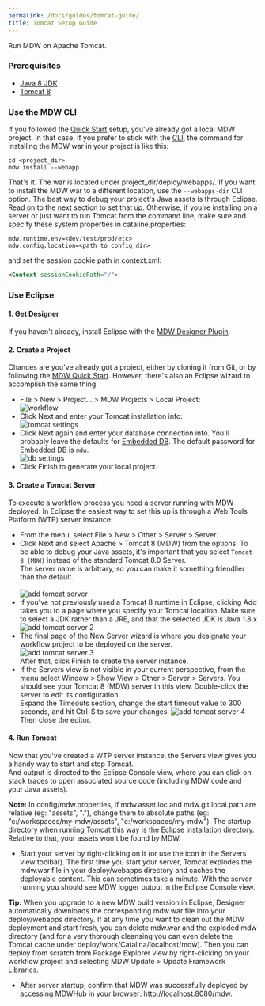```yaml
---
permalink: /docs/guides/tomcat-guide/
title: Tomcat Setup Guide
---
```


Run MDW on Apache Tomcat.

### Prerequisites
  - [Java 8 JDK](http://www.oracle.com/technetwork/java/javase/downloads/index.html)
  - [Tomcat 8](http://tomcat.apache.org/download-80.cgi)   
  
### Use the MDW CLI
  If you followed the [Quick Start](../../getting-started/quick-start) setup, you've already got a local MDW project.
  In that case, if you prefer to stick with the [CLI](../../getting-started/cli), the command for installing the
  MDW war in your project is like this:
  ```
  cd <project_dir>
  mdw install --webapp 
  ```
  That's it.  The war is located under project_dir/deploy/webapps/.
  If you want to install the MDW war to a different location, use the `--webapps-dir` CLI option.
  The best way to debug your project's Java assets is through Eclipse.  Read on to the next section to set that up.
  Otherwise, if you're installing on a server or just want to run Tomcat from the command line, make sure and specify these
  system properties in cataline.properties:
  ```
  mdw.runtime.env=<dev/test/prod/etc>
  mdw.config.location=<path_to_config_dir>
  ```
  and set the session cookie path in context.xml:
  ```xml
  <Context sessionCookiePath="/">
  ``` 
  
### Use Eclipse

#### 1. Get Designer 
  If you haven't already, install Eclipse with the [MDW Designer Plugin](../../getting-started/install-designer).

#### 2. Create a Project
  Chances are you've already got a project, either by cloning it from Git, or by following the [MDW Quick Start](../../getting-started/quick-start).
  However, there's also an Eclipse wizard to accomplish the same thing.
  - File > New > Project... > MDW Projects > Local Project:<br>
    ![workflow](../images/workflow.png)<br>
  - Click Next and enter your Tomcat installation info:<br>
    ![tomcat settings](../images/tomcatSetting.png)<br>
  - Click Next again and enter your database connection info. 
    You'll probably leave the defaults for [Embedded DB](https://github.com/CenturyLinkCloud/mdw/blob/master/mdw-workflow/assets/com/centurylink/mdw/db/readme.md).
    The default password for Embedded DB is `mdw`.<br>
    ![db settings](../images/dbSetting.png)<br>
  - Click Finish to generate your local project.

#### 3. Create a Tomcat Server
  To execute a workflow process you need a server running with MDW deployed.  In Eclipse the easiest 
  way to set this up is through a Web Tools Platform (WTP) server instance:
  - From the menu, select File > New > Other > Server > Server.  
  - Click Next and select Apache > Tomcat 8 (MDW) from the options.  To be able to debug your Java assets, it's important 
    that you select `Tomcat 8 (MDW)` instead of the standard Tomcat 8.0 Server.  
    The server name is arbitrary, so you can make it something friendlier than the default.<br>  
    ![add tomcat server](../images/addTomcatServer.png)<br> 
  - If you've not previously used a Tomcat 8 runtime in Eclipse, clicking Add takes you to a page where you specify your Tomcat location.
    Make sure to select a JDK rather than a JRE, and that the selected JDK is Java 1.8.x<br>
    ![add tomcat server 2](../images/addTomcatServer2.png)<br>
  - The final page of the New Server wizard is where you designate your workflow project to be deployed on the server.<br>
    ![add tomcat server 3](../images/addTomcatServer3.png)<br>
    After that, click Finish to create the server instance.
  - If the Servers view is not visible in your current perspective, from the menu select Window > Show View > Other > Server > Servers.
    You should see your Tomcat 8 (MDW) server in this view.  Double-click the server to edit its configuration.  
    Expand the Timeouts section, change the start timeout value to 300 seconds, and hit Ctrl-S to save your changes.
    ![add tomcat server 4](../images/addTomcatServer4.png)<br>
    Then close the editor.

#### 4. Run Tomcat
  Now that you've created a WTP server instance, the Servers view gives you a handy way to start and stop Tomcat.  
  And output is directed to the Eclipse Console view, where you can click on stack traces to open associated source code 
  (including MDW code and your Java assets).
  
  **Note:** In config/mdw.properties, if mdw.asset.loc and mdw.git.local.path are relative (eg: "assets", "."), change them to
    absolute paths (eg: "c:/workspaces/my-mdw/assets", "c:/workspaces/my-mdw").  The startup directory when running Tomcat
    this way is the Eclipse installation directory.  Relative to that, your assets won't be found by MDW.
  - Start your server by right-clicking on it (or use the icon in the Servers view toolbar).
    The first time you start your server, Tomcat explodes the mdw.war file in your deploy/webapps directory and caches the deployable content.
    This can sometimes take a minute.  With the server running you should see MDW logger output in the Eclipse Console view. 
  
  **Tip:** When you upgrade to a new MDW build version in Eclipse, Designer automatically downloads the corresponding mdw.war file into your deploy/webapps directory.
  If at any time you want to clean out the MDW deployment and start fresh, you can delete mdw.war and the exploded mdw directory 
  (and for a very thorough cleansing you can even delete the Tomcat cache under deploy/work/Catalina/localhost/mdw).
  Then you can deploy from scratch from Package Explorer view by right-clicking on your workflow project and selecting MDW Update > Update Framework Libraries.
  
  - After server startup, confirm that MDW was successfully deployed by accessing MDWHub in your browser: <http://localhost:8080/mdw>.



  